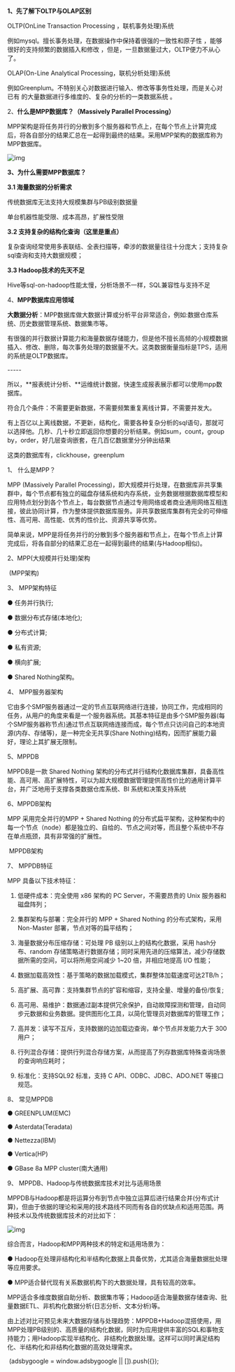 **1、先了解下OLTP与OLAP区别**

OLTP(OnLine Transaction Processing ，联机事务处理)系统

例如mysql。擅长事务处理，在数据操作中保持着很强的一致性和原子性 ，能够很好的支持频繁的数据插入和修改 ，但是，一旦数据量过大，OLTP便力不从心了。

OLAP(On-Line Analytical Processing，联机分析处理)系统

例如Greenplum。不特别关心对数据进行输入、修改等事务性处理，而是关心对已有 的大量数据进行多维度的、复杂的分析的一类数据系统 。

2、**什么是MPP数据库？（Massively Parallel Processing）**

MPP架构是将任务并行的分散到多个服务器和节点上，在每个节点上计算完成后，将各自部分的结果汇总在一起得到最终的结果。采用MPP架构的数据库称为MPP数据库。

![img](https://pic4.zhimg.com/80/v2-e9c73c92eee7bce361e381043593f7bc_1440w.jpg)

**3、为什么需要MPP数据库？**

**3.1 海量数据的分析需求**

传统数据库无法支持大规模集群与PB级别数据量

单台机器性能受限、成本高昂，扩展性受限

**3.2 支持复杂的结构化查询（这里是重点）**

复杂查询经常使用多表联结、全表扫描等，牵涉的数据量往往十分庞大；支持复杂sql查询和支持大数据规模；

**3.3 Hadoop技术的先天不足**

Hive等sql-on-hadoop性能太慢，分析场景不一样，SQL兼容性与支持不足

4、**MPP数据库应用领域**

**大数据分析**：MPP数据库做大数据计算或分析平台非常适合，例如:数据仓库系统、历史数据管理系统、数据集市等。

有很强的并行数据计算能力和海量数据存储能力，但是他不擅长高频的小规模数据插入、修改、删除，每次事务处理的数据量不大。这类数据衡量指标是TPS，适用的系统是OLTP数据库。

\-----

所以，**报表统计分析、**运维统计数据，快速生成报表展示都可以使用mpp数据库。

符合几个条件：不需要更新数据，不需要频繁重复离线计算，不需要并发大。

有上百亿以上离线数据，不更新，结构化，需要各种复杂分析的sql语句，那就可以选择他。几秒、几十秒立即返回你想要的分析结果。例如sum，count，group by，order，好几层查询嵌套，在几百亿数据里分分钟出结果

这类的数据库有，clickhouse，greenplum





1、 什么是MPP？

MPP (Massively Parallel Processing)，即大规模并行处理，在数据库非共享集群中，每个节点都有独立的磁盘存储系统和内存系统，业务数据根据数据库模型和应用特点划分到各个节点上，每台数据节点通过专用网络或者商业通用网络互相连接，彼此协同计算，作为整体提供数据库服务。非共享数据库集群有完全的可伸缩性、高可用、高性能、优秀的性价比、资源共享等优势。

简单来说，MPP是将任务并行的分散到多个服务器和节点上，在每个节点上计算完成后，将各自部分的结果汇总在一起得到最终的结果(与Hadoop相似)。

2、MPP(大规模并行处理)架构 

​                     (MPP架构)

3、 MPP架构特征

● 任务并行执行;

● 数据分布式存储(本地化);

● 分布式计算;

● 私有资源;

● 横向扩展;

● Shared Nothing架构。

4、 MPP服务器架构

它由多个SMP服务器通过一定的节点互联网络进行连接，协同工作，完成相同的任务，从用户的角度来看是一个服务器系统。其基本特征是由多个SMP服务器(每个SMP服务器称节点)通过节点互联网络连接而成，每个节点只访问自己的本地资源(内存、存储等)，是一种完全无共享(Share Nothing)结构，因而扩展能力最好，理论上其扩展无限制。

5、MPPDB

MPPDB是一款 Shared Nothing 架构的分布式并行结构化数据库集群，具备高性能、高可用、高扩展特性，可以为超大规模数据管理提供高性价比的通用计算平台，并广泛地用于支撑各类数据仓库系统、BI 系统和决策支持系统

6、MPPDB架构

MPP 采用完全并行的MPP + Shared Nothing 的分布式扁平架构，这种架构中的每一个节点（node）都是独立的、自给的、节点之间对等，而且整个系统中不存在单点瓶颈，具有非常强的扩展性。

​                    MPPDB架构

7、 MPPDB特征

MPP 具备以下技术特征：

1) 低硬件成本：完全使用 x86 架构的 PC Server，不需要昂贵的 Unix 服务器和磁盘阵列；

2) 集群架构与部署：完全并行的 MPP + Shared Nothing 的分布式架构，采用 Non-Master 部署，节点对等的扁平结构；

3) 海量数据分布压缩存储：可处理 PB 级别以上的结构化数据，采用 hash分布、random 存储策略进行数据存储；同时采用先进的压缩算法，减少存储数据所需的空间，可以将所用空间减少 1~20 倍，并相应地提高 I/O 性能；

4) 数据加载高效性：基于策略的数据加载模式，集群整体加载速度可达2TB/h；

5) 高扩展、高可靠：支持集群节点的扩容和缩容，支持全量、增量的备份/恢复;

6) 高可用、易维护：数据通过副本提供冗余保护，自动故障探测和管理，自动同步元数据和业务数据。提供图形化工具，以简化管理员对数据库的管理工作；

7) 高并发：读写不互斥，支持数据的边加载边查询，单个节点并发能力大于 300 用户；

8) 行列混合存储：提供行列混合存储方案，从而提高了列存数据库特殊查询场景的查询响应耗时；

9) 标准化：支持SQL92 标准，支持 C API、ODBC、JDBC、ADO.NET 等接口规范。

8、 常见MPPDB

● GREENPLUM(EMC)

● Asterdata(Teradata)

● Nettezza(IBM)

● Vertica(HP)

● GBase 8a MPP cluster(南大通用)

9、 MPPDB、Hadoop与传统数据库技术对比与适用场景

MPPDB与Hadoop都是将运算分布到节点中独立运算后进行结果合并(分布式计算)，但由于依据的理论和采用的技术路线不同而有各自的优缺点和适用范围。两种技术以及传统数据库技术的对比如下：

![img](https://ask.qcloudimg.com/http-save/5426480/r8u91f933f.jpeg?imageView2/2/w/1620)

 综合而言，Hadoop和MPP两种技术的特定和适用场景为：

● Hadoop在处理非结构化和半结构化数据上具备优势，尤其适合海量数据批处理等应用要求。

● MPP适合替代现有关系数据机构下的大数据处理，具有较高的效率。

MPP适合多维度数据自助分析、数据集市等；Hadoop适合海量数据存储查询、批量数据ETL、非机构化数据分析(日志分析、文本分析)等。

由上述对比可预见未来大数据存储与处理趋势：MPPDB+Hadoop混搭使用，用MPP处理PB级别的、高质量的结构化数据，同时为应用提供丰富的SQL和事物支持能力；用Hadoop实现半结构化、非结构化数据处理。这样可以同时满足结构化、半结构化和非结构化数据的高效处理需求。

​     (adsbygoogle = window.adsbygoogle || []).push({});  